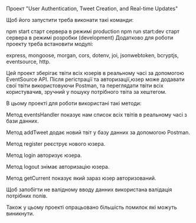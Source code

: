 Проект "User Authentication, Tweet Creation, and Real-time Updates"

Щоб його запустити треба виконати такі команди:

npm start старт сервера в режимі production npm run start:dev старт сервера в режимі розробки
(development) Додатково для роботи проекту треба встановити модулі:

express, mongoose, morgan, cors, dotenv, joi, jsonwebtoken, bcryptjs, eventsource, http.

Цей проект зберігає твіти всіх юзерів в реальному часі за допомогою EventSource API. Після
регістрації та авторизації,юзер може додавати свої твіти використовуючи Postman, та переглядати
твіти всіх користувачив, зручний у пошуку потрібного твіта за хештегом.

В цьому проекті для роботи використані такі методи:

Метод eventsHandler показує нам список всіх твітів в реальному часі з бази данних.

Метод addTweet додає новий твіт у базу данних за допомогою Postman.

Метод register реєструє нового юзера.

Метод login авторизує юзера.

Метод logout знімає авторизацію юзера.

Метод getCurrent показує який зараз юзер авторизований.

Щоб запобігти не валідному вводу данних використана валідація потрібних полів.

Також у цьому проекті опрацьовано більшість помилок які можуть виникнути.
